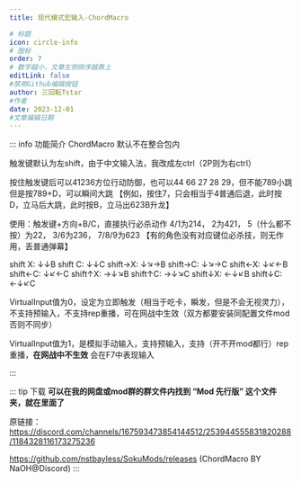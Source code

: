 ```yaml
---
title: 现代模式宏输入-ChordMacro

# 标题
icon: circle-info
# 图标
order: 7
# 数字越小，文章左侧排序越靠上
editLink: false
#禁用Github编辑按钮
author: 三回転Tstar
#作者
date: 2023-12-01
#文章编辑日期
---
```



::: info 功能简介
ChordMacro 默认不在整合包内

触发键默认为左shift，由于中文输入法，我改成左ctrl（2P则为右ctrl）

按住触发键后可以41236方位行动防御，也可以44 66 27 28 29，但不能789小跳
但是按789+D，可以瞬间大跳
【例如，按住7，只会相当于4普通后退，此时按D，立马后大跳，此时按B，立马出623B升龙】

使用：触发键+方向+B/C，直接执行必杀动作
4/1为214，
2为421，
5（什么都不按）为22，
3/6为236，
7/8/9为623
【有的角色没有对应键位必杀技，则无作用，丢普通弹幕】

shift X: ↓↓B
shift C: ↓↓C
shift→X: ↓↘→B
shift→C: ↓↘→C
shift←X: ↓↙←B
shift←C: ↓↙←C
shift↑X: →↓↘B
shift↑C: →↓↘C
shift↓X: ←↓↙B
shift↓C: ←↓↙C


VirtualInput值为0，设定为立即触发（相当于吃卡，瞬发，但是不会无视灵力），不支持预输入，不支持rep重播，可在网战中生效（双方都要安装同配置文件mod否则不同步）

VirtualInput值为1，是模拟手动输入，支持预输入，支持（开不开mod都行）rep重播，**在网战中不生效**
会在F7中表现输入

::: 

::: tip 下载
**可以在我的网盘或mod群的群文件内找到 “Mod 先行版” 这个文件夹，就在里面了**

原链接：
https://discord.com/channels/167593473854144512/253944555831820288/1184328116173275236

https://github.com/nstbayless/SokuMods/releases (ChordMacro BY NaOH@Discord)
:::
